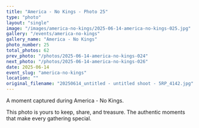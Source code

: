 ```yaml
---
title: "America - No Kings - Photo 25"
type: "photo"
layout: "single"
image: "/images/america-no-kings/2025-06-14-america-no-kings-025.jpg"
gallery: "/events/america-no-kings"
gallery_name: "America - No Kings"
photo_number: 25
total_photos: 62
prev_photo: "/photos/2025-06-14-america-no-kings-024"
next_photo: "/photos/2025-06-14-america-no-kings-026"
date: 2025-06-14
event_slug: "america-no-kings"
location: ""
original_filename: "20250614_untitled - untitled shoot - 5RP_4142.jpg"
---
```


A moment captured during America - No Kings.

This photo is yours to keep, share, and treasure. The authentic moments that make every gathering special.